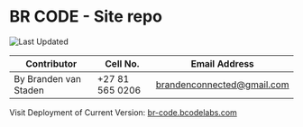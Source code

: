 # BR CODE - Site repo

![Last Updated](https://img.shields.io/badge/Last%20Updated-%2024%20Sep%202024-brightgreen)


| Contributor           | Cell No.        | Email Address              |
| --------------------- | --------------- | -------------------------- |
| By Branden van Staden | +27 81 565 0206 | brandenconnected@gmail.com |

Visit Deployment of Current Version: [br-code.bcodelabs.com](https://br-code.bcodelabs.com)
